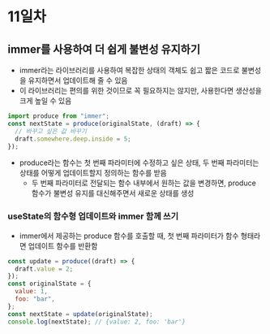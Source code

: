 # 11일차

## immer를 사용하여 더 쉽게 불변성 유지하기

- immer라는 라이브러리를 사용하여 복잡한 상태의 객체도 쉽고 짧은 코드로 불변성을 유지하면서 업데이트해 줄 수 있음
- 이 라이브러리는 편의를 위한 것이므로 꼭 필요하지는 않지만, 사용한다면 생산성을 크게 높일 수 있음

```jsx
import produce from "immer";
const nextState = produce(originalState, (draft) => {
  // 바꾸고 싶은 값 바꾸기
  draft.somewhere.deep.inside = 5;
});
```

- produce라는 함수는 첫 번째 파라미터에 수정하고 싶은 상태, 두 번째 파라미터는 상태를 어떻게 업데이트할지 정의하는 함수를 받음
  - 두 번째 파라미터로 전달되는 함수 내부에서 원하는 값을 변경하면, produce 함수가 불변성 유지를 대신해주면서 새로운 상태를 생성

### useState의 함수형 업데이트와 immer 함께 쓰기

- immer에서 제공하는 produce 함수를 호출할 때, 첫 번째 파라미터가 함수 형태라면 업데이트 함수를 반환함

```jsx
const update = produce((draft) => {
  draft.value = 2;
});
const originalState = {
  value: 1,
  foo: "bar",
};
const nextState = update(originalState);
console.log(nextState); // {value: 2, foo: 'bar'}
```
